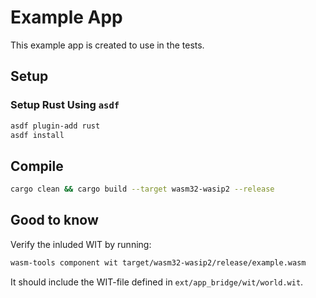 # Example App

This example app is created to use in the tests.

## Setup

### Setup Rust Using `asdf`

```bash
asdf plugin-add rust
asdf install
```

## Compile

```bash
cargo clean && cargo build --target wasm32-wasip2 --release
```

## Good to know

Verify the inluded WIT by running:

```bash
wasm-tools component wit target/wasm32-wasip2/release/example.wasm
```

It should include the WIT-file defined in `ext/app_bridge/wit/world.wit`.
